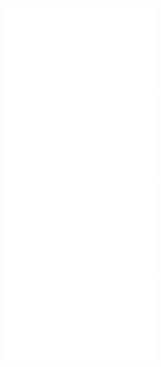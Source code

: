 <a href="https://github.com/rzy0901/github-stats">
<img src="https://github.com/rzy0901/github-stats/blob/master/generated/overview.svg#gh-dark-mode-only" />
<img src="https://github.com/rzy0901/github-stats/blob/master/generated/languages.svg#gh-dark-mode-only" />
<img src="https://github.com/rzy0901/github-stats/blob/master/generated/overview.svg#gh-light-mode-only" />
<img src="https://github.com/rzy0901/github-stats/blob/master/generated/languages.svg#gh-light-mode-only" />
</a>

